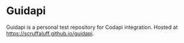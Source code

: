 # Guidapi

Guidapi is a personal test repository for Codapi integration. Hosted at
https://scruffaluff.github.io/guidapi.
